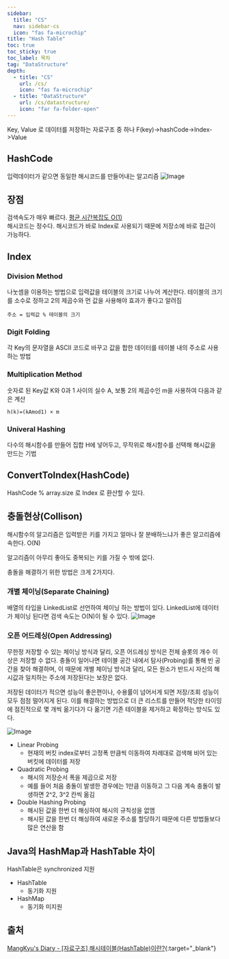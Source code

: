 ```yaml
---
sidebar:
  title: "CS"
  nav: sidebar-cs
  icon: "fas fa-microchip"
title: "Hash Table"
toc: true
toc_sticky: true
toc_label: 목차
tag: "DataStructure"
depth:
  - title: "CS"
    url: /cs/
    icon: "fas fa-microchip"
  - title: "DataStructure"
    url: /cs/datastructure/
    icon: "far fa-folder-open"
---
```

Key, Value 로 데이터를 저장하는 자료구조 중 하나
F(key)->hashCode->Index->Value

## HashCode
입력데이터가 같으면 동일한 해시코드를 만들어내는 알고리즘
![Image](https://img1.daumcdn.net/thumb/R1280x0/?scode=mtistory2&fname=https%3A%2F%2Fblog.kakaocdn.net%2Fdn%2Fb1zOw1%2FbtqL6HAW7jy%2FjpBA5pPkQFnfiZcPLakg00%2Fimg.png)

## 장점
검색속도가 매우 빠르다. <u>평균 시간복잡도 O(1)</u>  
해시코드는 정수다. 해시코드가 바로 Index로 사용되기 때문에 저장소에 바로 접근이 가능하다.

## Index
### Division Method
나눗셈을 이용하는 방법으로 입력값을 테이블의 크기로 나누어 계산한다. 테이블의 크기를 소수로 정하고 2의 제곱수와 먼 값을 사용해야 효과가 좋다고 알려짐
```
주소 = 입력값 % 테이블의 크기
```
### Digit Folding
각 Key의 문자열을 ASCII 코드로 바꾸고 값을 합한 데이터를 테이블 내의 주소로 사용하는 방법
### Multiplication Method
숫자로 된 Key값 K와 0과 1 사이의 실수 A, 보통 2의 제곱수인 m을 사용하여 다음과 같은 계산
```
h(k)=(kAmod1) × m
```
### Univeral Hashing
다수의 해시함수를 만들어 집합 H에 넣어두고, 무작위로 해시함수를 선택해 해시값을 만드는 기법

## ConvertToIndex(HashCode)
HashCode % array.size 로 Index 로 환산할 수 있다.

## 충돌현상(Collison)
해시함수의 알고리즘은 입력받은 키를 가지고 얼마나 잘 분배하느냐가 좋은 알고리즘에 속한다.
O(N)

알고리즘이 아무리 좋아도 중복되는 키를 가질 수 밖에 없다.

충돌을 해결하기 위한 방법은 크게 2가지다. 

### 개별 체이닝(Separate Chaining)
배열의 타입을 LinkedList로 선언하여 체이닝 하는 방법이 있다.
LinkedList에 데이터가 체이닝 된다면 검색 속도는 O(N)이 될 수 있다.
![Image](https://img1.daumcdn.net/thumb/R1280x0/?scode=mtistory2&fname=https%3A%2F%2Fblog.kakaocdn.net%2Fdn%2FbTF67c%2FbtqL7xx3OGw%2FDM8KEKU5x7dx6Nks4JR7K1%2Fimg.png)  

### 오픈 어드레싱(Open Addressing)
무한정 저장할 수 있는 체이닝 방식과 달리, 오픈 어드레싱 방식은 전체 슬롯의 개수 이상은 저장할 수 없다. 충돌이 일어나면 테이블 공간 내에서 탐사(Probing)를 통해 빈 공간을 찾아 해결하며, 이 때문에 개별 체이닝 방식과 달리, 모든 원소가 반드시 자신의 해시값과 일치하는 주소에 저장된다는 보장은 없다.  

저장된 데이터가 적으면 성능이 좋은편이나, 수용률이 넘어서게 되면 저장/조회 성능이 모두 점점 떨어지게 된다. 이를 해결하는 방법으로 더 큰 리스트를 만들어 적당한 타이밍에 점진적으로 몇 개씩 옮기다가 다 옮기면 기존 테이블을 제거하고 확장하는 방식도 있다.

![Image](https://img1.daumcdn.net/thumb/R1280x0/?scode=mtistory2&fname=https%3A%2F%2Fblog.kakaocdn.net%2Fdn%2FWR1fv%2FbtqL5APCcSa%2FBZN6wvxUXzJBEiOfOMLfR0%2Fimg.png)  

* Linear Probing
  * 현재의 버킷 index로부터 고정폭 만큼씩 이동하여 차례대로 검색해 비어 있는 버킷에 데이터를 저장
* Quadratic Probing
  * 해시의 저장순서 폭을 제곱으로 저장
  * 예를 들어 처음 충돌이 발생한 경우에는 1만큼 이동하고 그 다음 계속 충돌이 발생하면 2^2, 3^2 칸씩 옮김
* Double Hashing Probing
  * 해시된 값을 한번 더 해싱하여 해시의 규칙성을 없앰
  * 해시된 값을 한번 더 해싱하여 새로운 주소를 할당하기 때문에 다른 방법들보다 많은 연산을 함

## Java의 HashMap과 HashTable 차이
HashTable은 synchronized 지원
* HashTable
  * 동기화 지원
* HashMap
  * 동기화 미지원

## 출처
[<i class="fas fa-link"></i> MangKyu's Diary - [자료구조] 해시테이블(HashTable)이란?](https://mangkyu.tistory.com/102){:target="_blank"}


